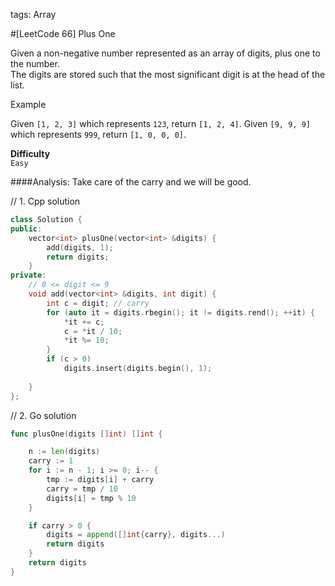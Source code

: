 tags: Array

#[LeetCode 66] Plus One

Given a non-negative number represented as an array of digits, plus one to the number.  
The digits are stored such that the most significant digit is at the head of the list.  

Example

Given `[1, 2, 3]` which represents `123`, return `[1, 2, 4]`.
Given `[9, 9, 9]` which represents `999`, return `[1, 0, 0, 0]`.

**Difficulty**  
`Easy`

####Analysis:
Take care of the carry and we will be good.

// 1. Cpp solution

```cpp
class Solution {
public:
    vector<int> plusOne(vector<int> &digits) { 
        add(digits, 1);
        return digits;
    }
private:
    // 0 <= digit <= 9 
    void add(vector<int> &digits, int digit) {
        int c = digit; // carry
        for (auto it = digits.rbegin(); it != digits.rend(); ++it) { 
            *it += c;
            c = *it / 10;
            *it %= 10;
        }
        if (c > 0) 
            digits.insert(digits.begin(), 1); 
        
    }
};
```

// 2. Go solution

```go
func plusOne(digits []int) []int {

    n := len(digits)
    carry := 1
    for i := n - 1; i >= 0; i-- {
        tmp := digits[i] + carry
        carry = tmp / 10
        digits[i] = tmp % 10
    }

    if carry > 0 {
        digits = append([]int{carry}, digits...)
        return digits
    }
    return digits
}
```
